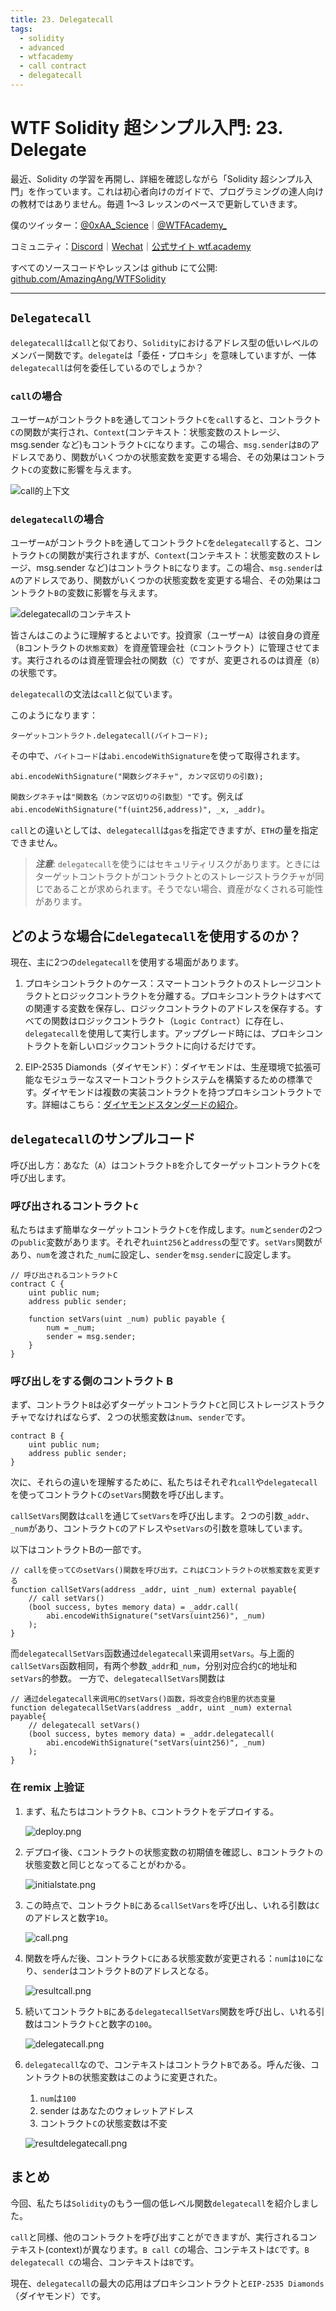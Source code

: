 ```yaml
---
title: 23. Delegatecall
tags:
  - solidity
  - advanced
  - wtfacademy
  - call contract
  - delegatecall
---
```


# WTF Solidity 超シンプル入門: 23. Delegate

最近、Solidity の学習を再開し、詳細を確認しながら「Solidity 超シンプル入門」を作っています。これは初心者向けのガイドで、プログラミングの達人向けの教材ではありません。毎週 1〜3 レッスンのペースで更新していきます。

僕のツイッター：[@0xAA_Science](https://twitter.com/0xAA_Science)｜[@WTFAcademy\_](https://twitter.com/WTFAcademy_)

コミュニティ：[Discord](https://discord.gg/5akcruXrsk)｜[Wechat](https://docs.google.com/forms/d/e/1FAIpQLSe4KGT8Sh6sJ7hedQRuIYirOoZK_85miz3dw7vA1-YjodgJ-A/viewform?usp=sf_link)｜[公式サイト wtf.academy](https://wtf.academy)

すべてのソースコードやレッスンは github にて公開: [github.com/AmazingAng/WTFSolidity](https://github.com/AmazingAng/WTFSolidity)

---

## `Delegatecall`

`delegatecall`は`call`と似ており、`Solidity`におけるアドレス型の低いレベルのメンバー関数です。`delegate`は「委任・プロキシ」を意味していますが、一体`delegatecall`は何を委任しているのでしょうか？

### `call`の場合

ユーザー`A`がコントラクト`B`を通してコントラクト`C`を`call`すると、コントラクト`C`の関数が実行され、`Context`(コンテキスト：状態変数のストレージ、msg.sender など)もコントラクト`C`になります。この場合、`msg.sender`は`B`のアドレスであり、関数がいくつかの状態変数を変更する場合、その効果はコントラクト`C`の変数に影響を与えます。

![call的上下文](./img/23-1.png)

### `delegatecall`の場合

ユーザー`A`がコントラクト`B`を通してコントラクト`C`を`delegatecall`すると、コントラクト`C`の関数が実行されますが、`Context`(コンテキスト：状態変数のストレージ、msg.sender など)はコントラクト`B`になります。この場合、`msg.sender`は`A`のアドレスであり、関数がいくつかの状態変数を変更する場合、その効果はコントラクト`B`の変数に影響を与えます。

![delegatecallのコンテキスト](./img/23-2.png)

皆さんはこのように理解するとよいです。投資家（ユーザー`A`）は彼自身の資産（`B`コントラクトの`状態変数`）を資産管理会社（`C`コントラクト）に管理させてます。実行されるのは資産管理会社の関数（`C`）ですが、変更されるのは資産（`B`）の状態です。

`delegatecall`の文法は`call`と似ています。

このようになります：

```solidity
ターゲットコントラクト.delegatecall(バイトコード);
```

その中で、`バイトコード`は`abi.encodeWithSignature`を使って取得されます。

```solidity
abi.encodeWithSignature("関数シグネチャ", カンマ区切りの引数);
```

`関数シグネチャ`は`"関数名（カンマ区切りの引数型）"`です。例えば`abi.encodeWithSignature("f(uint256,address)", _x, _addr)`。

`call`との違いとしては、`delegatecall`は`gas`を指定できますが、`ETH`の量を指定できません。

> ***注意***: `delegatecall`を使うにはセキュリティリスクがあります。ときにはターゲットコントラクトがコントラクトとのストレージストラクチャが同じであることが求められます。そうでない場合、資産がなくされる可能性があります。

## どのような場合に`delegatecall`を使用するのか？

現在、主に2つの`delegatecall`を使用する場面があります。

1. プロキシコントラクトのケース：スマートコントラクトのストレージコントラクトとロジックコントラクトを分離する。プロキシコントラクトはすべての関連する変数を保存し、ロジックコントラクトのアドレスを保存する。すべての関数はロジックコントラクト（`Logic Contract`）に存在し、`delegatecall`を使用して実行します。アップグレード時には、プロキシコントラクトを新しいロジックコントラクトに向けるだけです。

2. EIP-2535 Diamonds（ダイヤモンド）：ダイヤモンドは、生産環境で拡張可能なモジュラーなスマートコントラクトシステムを構築するための標準です。ダイヤモンドは複数の実装コントラクトを持つプロキシコントラクトです。詳細はこちら：[ダイヤモンドスタンダードの紹介](https://eip2535diamonds.substack.com/p/introduction-to-the-diamond-standard)。


## `delegatecall`のサンプルコード

呼び出し方：あなた（`A`）はコントラクト`B`を介してターゲットコントラクト`C`を呼び出します。

### 呼び出されるコントラクト`C`

私たちはまず簡単なターゲットコントラクト`C`を作成します。`num`と`sender`の2つの`public`変数があります。それぞれ`uint256`と`address`の型です。`setVars`関数があり、`num`を渡された`_num`に設定し、`sender`を`msg.sender`に設定します。

```solidity
// 呼び出されるコントラクトC
contract C {
    uint public num;
    address public sender;

    function setVars(uint _num) public payable {
        num = _num;
        sender = msg.sender;
    }
}
````

### 呼び出しをする側のコントラクト B

まず、コントラクト`B`は必ずターゲットコントラクト`C`と同じストレージストラクチャでなければならず、２つの状態変数は`num`、`sender`です。

```solidity
contract B {
    uint public num;
    address public sender;
}
```

次に、それらの違いを理解するために、私たちはそれぞれ`call`や`delegatecall`を使ってコントラクト`C`の`setVars`関数を呼び出します。

`callSetVars`関数は`call`を通じて`setVars`を呼び出します。２つの引数`_addr`、`_num`があり、コントラクト`C`のアドレスや`setVars`の引数を意味しています。


以下はコントラクトBの一部です。

```solidity
// callを使ってCのsetVars()関数を呼び出す。これはCコントラクトの状態変数を変更する
function callSetVars(address _addr, uint _num) external payable{
    // call setVars()
    (bool success, bytes memory data) = _addr.call(
        abi.encodeWithSignature("setVars(uint256)", _num)
    );
}
```

而`delegatecallSetVars`函数通过`delegatecall`来调用`setVars`。与上面的`callSetVars`函数相同，有两个参数`_addr`和`_num`，分别对应合约`C`的地址和`setVars`的参数。
一方で、`delegatecallSetVars`関数は

```solidity
// 通过delegatecall来调用C的setVars()函数，将改变合约B里的状态变量
function delegatecallSetVars(address _addr, uint _num) external payable{
    // delegatecall setVars()
    (bool success, bytes memory data) = _addr.delegatecall(
        abi.encodeWithSignature("setVars(uint256)", _num)
    );
}
```

### 在 remix 上验证

1. まず、私たちはコントラクト`B`、`C`コントラクトをデプロイする。

   ![deploy.png](./img/23-1.png)

2. デプロイ後、`C`コントラクトの状態変数の初期値を確認し、`B`コントラクトの状態変数と同じとなってることがわかる。

   ![initialstate.png](./img/23-2.png)

3. この時点で、コントラクト`B`にある`callSetVars`を呼び出し、いれる引数は`C`のアドレスと数字`10`。

   ![call.png](./img/23-3.png)

4. 関数を呼んだ後、コントラクト`C`にある状態変数が変更される：`num`は`10`になり、`sender`はコントラクト`B`のアドレスとなる。

   ![resultcall.png](./img/23-4.png)

5. 続いてコントラクト`B`にある`delegatecallSetVars`関数を呼び出し、いれる引数はコントラクト`C`と数字の`100`。

   ![delegatecall.png](./img/23-5.png)

6. `delegatecall`なので、コンテキストはコントラクト`B`である。呼んだ後、コントラクト`B`の状態変数はこのように変更された。

   1. `num`は`100`
   2. sender はあなたのウォレットアドレス
   3. コントラクト`C`の状態変数は不変

   ![resultdelegatecall.png](./img/23-6.png)

## まとめ

今回、私たちは`Solidity`のもう一個の低レベル関数`delegatecall`を紹介しました。

`call`と同様、他のコントラクトを呼び出すことができますが、実行されるコンテキスト(context)が異なります。`B call C`の場合、コンテキストは`C`です。`B delegatecall C`の場合、コンテキストは`B`です。

現在、`delegatecall`の最大の応用はプロキシコントラクトと`EIP-2535 Diamonds`（ダイヤモンド）です。

